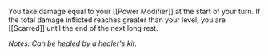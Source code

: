 You take damage equal to your [[Power Modifier]] at the start of your turn. If the total damage inflicted reaches greater than your level, you are [[Scarred]] until the end of the next long rest.

*Notes: Can be healed by a healer's kit.*